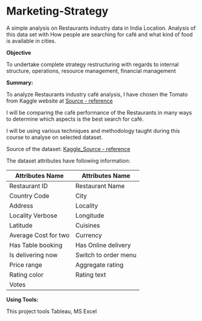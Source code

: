 # Marketing-Strategy


A simple analysis on Restaurants industry data in India Location. Analysis of this data set with How people are searching for café and what kind of food is available in cities.



**Objective**


To undertake complete strategy restructuring with regards to internal structure, operations, resource management, financial management



**Summary:**

To analyze Restaurants industry café analysis, I have chosen the Tomato from Kaggle website at [Source - reference](https://www.kaggle.com/)






I will be comparing the café performance of the Restaurants in many ways to determine which aspects is the best search for café.

I will be using various techniques and methodology taught during this course to analyse on selected dataset.


Source of the dataset: [Kaggle_Source - reference](https://www.kaggle.com/)

The dataset attributes have following information:


Attributes Name | Attributes Name |
----------------|-----------------|
Restaurant ID | Restaurant Name |
Country Code | City	|
Address | Locality	|
Locality Verbose | Longitude	|
Latitude | Cuisines	|
Average Cost for two | Currency	|
Has Table booking | Has Online delivery	|
Is delivering now | Switch to order menu	|
Price range | Aggregate rating	|
Rating color | Rating text	|
Votes	|		|


**Using Tools:**

This project tools Tableau, MS Excel
































































